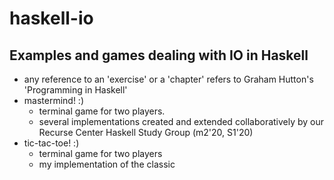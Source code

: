 # haskell-io

## Examples and games dealing with IO in Haskell
- any reference to an 'exercise' or a 'chapter' refers to Graham Hutton's 'Programming in Haskell'
- mastermind! :)
    - terminal game for two players.
    - several implementations created and extended collaboratively by our Recurse Center Haskell Study Group (m2'20, S1'20)
- tic-tac-toe! :)
    - terminal game for two players
    - my implementation of the classic
